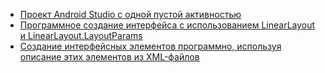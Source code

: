 - [Проект Android Studio с одной пустой активностью](Empty-Activity/)
- [Программное создание интерфейса с использованием LinearLayout и LinearLayout.LayoutParams](Create-User-Interface-Programmatically/)
- [Создание интерфейсных элементов программно, используя описание этих элементов из XML-файлов](Layout-Inflater/)
